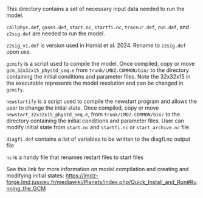 This directory contains a set of necessary input data needed to run the model. 

`callphys.def`, `gases.def`, `start.nc`, `startfi.nc`, `traceur.def`, `run.def`, and `z2sig.def` are needed to run the model.

`z2sig_v1.def` is version used in Hamid et al. 2024. Rename to `z2sig.def` upon use. 

`gcmify` is a script used to compile the model. Once compiled, copy or move `gcm_32x32x15_phystd_seq.e` from `trunk/LMDZ.COMMON/bin/` to the directory containing the initial conditions and parameter files. Note the 32x32x15 in the executable represents the model resolution and can be changed in `gcmify`. 

`newstartify` is a script used to compile the newstart program and allows the user to change the intial state. Once compiled, copy or move `newstart_32x32x15_phystd_seq.e`, from `trunk/LMDZ.COMMON/bin/` to the directory containing the initial conditions and parameter files. User can modify initial state from `start.nc` and `startfi.nc` or `start_archive.nc` file. 

`diagfi.def` contains a list of variables to be written to the diagfi.nc output file

`ns` is a handy file that renames restart files to start files

See this link for more information on model compilation and creating and modifying initial states: https://lmdz-forge.lmd.jussieu.fr/mediawiki/Planets/index.php/Quick_Install_and_Run#Running_the_GCM 
